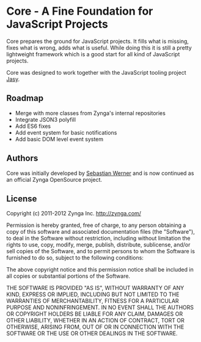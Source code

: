 Core - A Fine Foundation for JavaScript Projects
================================================

Core prepares the ground for JavaScript projects. It fills what is missing, fixes what is wrong, adds what is useful. While doing this it is still a pretty lightweight framework which is a good start for all kind of JavaScript projects.

Core was designed to work together with the JavaScript tooling project [Jasy](https://github.com/zynga/jasy).

## Roadmap

* Merge with more classes from Zynga's internal repositories
* Integrate JSON3 polyfill
* Add ES6 fixes
* Add event system for basic notifications
* Add basic DOM level event system


## Authors

Core was initially developed by [Sebastian Werner](mailto:info@sebastian-werner.net)
and is now continued as an official Zynga OpenSource project.


## License

Copyright (c) 2011-2012 Zynga Inc. http://zynga.com/

Permission is hereby granted, free of charge, to any person obtaining
a copy of this software and associated documentation files (the
"Software"), to deal in the Software without restriction, including
without limitation the rights to use, copy, modify, merge, publish,
distribute, sublicense, and/or sell copies of the Software, and to
permit persons to whom the Software is furnished to do so, subject to
the following conditions:

The above copyright notice and this permission notice shall be
included in all copies or substantial portions of the Software.

THE SOFTWARE IS PROVIDED "AS IS", WITHOUT WARRANTY OF ANY KIND,
EXPRESS OR IMPLIED, INCLUDING BUT NOT LIMITED TO THE WARRANTIES OF
MERCHANTABILITY, FITNESS FOR A PARTICULAR PURPOSE AND
NONINFRINGEMENT. IN NO EVENT SHALL THE AUTHORS OR COPYRIGHT HOLDERS BE
LIABLE FOR ANY CLAIM, DAMAGES OR OTHER LIABILITY, WHETHER IN AN ACTION
OF CONTRACT, TORT OR OTHERWISE, ARISING FROM, OUT OF OR IN CONNECTION
WITH THE SOFTWARE OR THE USE OR OTHER DEALINGS IN THE SOFTWARE.